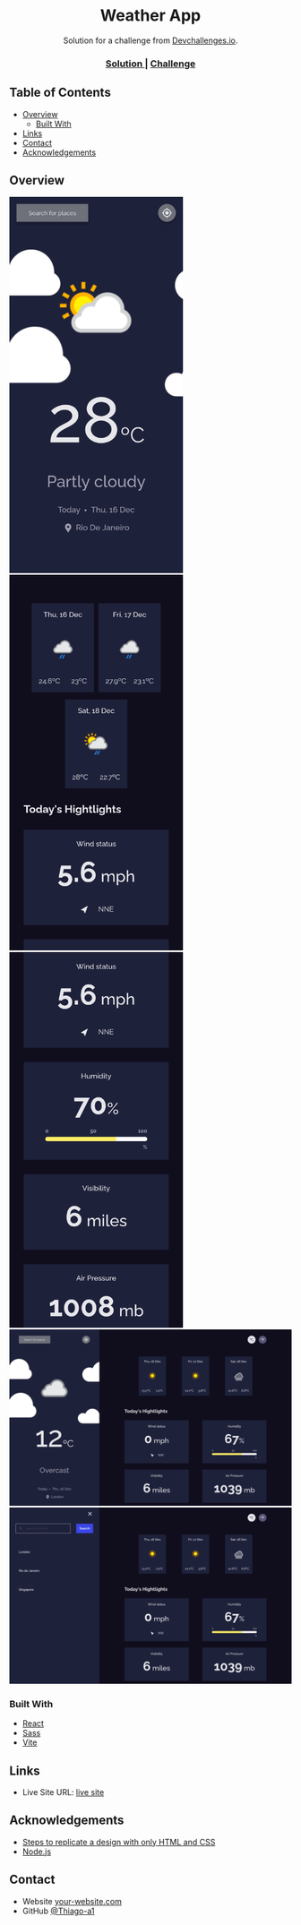 <!-- Please update value in the {}  -->

<h1 align="center">Weather App</h1>

<div align="center">
   Solution for a challenge from  <a href="http://devchallenges.io" target="_blank">Devchallenges.io</a>.
</div>

<div align="center">
  <h3>
    <a href="https://vibrant-nightingale-cce3d9.netlify.app/">
      Solution
    </a>
    <span> | </span>
    <a href="https://devchallenges.io/challenges/mM1UIenRhK808W8qmLWv">
      Challenge
    </a>
  </h3>
</div>

<!-- TABLE OF CONTENTS -->

## Table of Contents

- [Overview](#overview)
  - [Built With](#built-with)
- [Links](#links)
- [Contact](#contact)
- [Acknowledgements](#acknowledgements)

<!-- OVERVIEW -->

## Overview

<div>
   <img src='./screenshots/Mobile - 1.png' alt='Mobile' width='310px'/>
   <img src='./screenshots/Mobile - 2.png' alt='Mobile' width='310px'/>
   <img src='./screenshots/Mobile - 3.png' alt='Mobile' width='310px'/>
</div>

<img src='./screenshots/Desktop - 1.png' alt='Desktop'/>
<img src='./screenshots/Desktop - 2.png' alt='Desktop'/>


### Built With

- [React](https://reactjs.org/)
- [Sass](https://sass-lang.com/)
- [Vite](https://vitejs.dev/)

## Links

- Live Site URL: [live site](https://vibrant-nightingale-cce3d9.netlify.app/)

## Acknowledgements

<!-- This section should list any articles or add-ons/plugins that helps you to complete the project. This is optional but it will help you in the future. For example: -->

- [Steps to replicate a design with only HTML and CSS](https://devchallenges-blogs.web.app/how-to-replicate-design/)
- [Node.js](https://nodejs.org/)

## Contact

- Website [your-website.com](https://{your-web-site-link})
- GitHub [@Thiago-a1](https://github.com/Thiago-a1)
